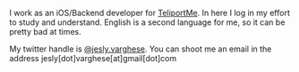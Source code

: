 I work as an iOS/Backend developer for [TeliportMe](https://teliportme.com/). In here I log in my effort to study and understand. English is a second language for me, so it can be pretty bad at times.

My twitter handle is [@jesly.varghese](https://twitter.com/jeslyvarghese). You can shoot me an email in the address jesly[dot]varghese[at]gmail[dot]com


